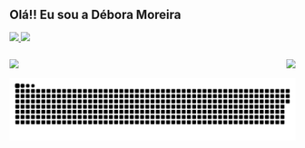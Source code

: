 ## Olá!! Eu sou a Débora Moreira

<div>
  <a href="https://github.com/dehmoreira">
  <img height="180em" src="https://github-readme-stats.vercel.app/api?username=dehmoreira&show_icons=true&theme=buefy&include_all_commits=true&count_private=true"/>
  <img height="180em" src="https://github-readme-stats.vercel.app/api/top-langs/?username=dehmoreira&layout=compact&langs_count=7&theme=buefy"/>
</div>
  
  ##
  
 <div>
    <a href="https://www.linkedin.com/in/d%C3%A9bora-moreira-8a3841216/" target="_blank"><img src="https://img.shields.io/badge/LinkedIn-0077B5?style=for-the-badge&logo=linkedin&logoColor=white" target="_blank"></a>
    <img align="right" src="https://cdn.discordapp.com/attachments/369293859412246550/888250181970174003/picasion.com_b4e494d4281cf1f2308d335bcb547186.gif">
 </div>

  <div> 
 
  ![Snake animation](https://github.com/dehmoreira/dehmoreira/blob/output/github-contribution-grid-snake.svg)
 
</div>
